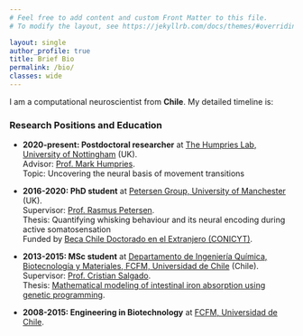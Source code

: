 ```yaml
---
# Feel free to add content and custom Front Matter to this file.
# To modify the layout, see https://jekyllrb.com/docs/themes/#overriding-theme-defaults

layout: single
author_profile: true
title: Brief Bio
permalink: /bio/
classes: wide
---
```


I am a computational neuroscientist from **Chile**. My detailed timeline is:

### Research Positions and Education

* **2020-present: Postdoctoral researcher** at [The Humpries Lab, University of Nottingham](https://www.humphries-lab.org/) (UK).<br>
    Advisor: [Prof. Mark Humpries](https://www.nottingham.ac.uk/psychology/people/mark.humphries). <br>
    Topic: Uncovering the neural basis of movement transitions <br>
* **2016-2020: PhD student** at [Petersen Group, University of Manchester](http://www.petersenlab.manchester.ac.uk/labmembers/#.YCMAtmj7Q2y) (UK).<br>
    Supervisor: [Prof. Rasmus Petersen](https://www.research.manchester.ac.uk/portal/r.petersen.html). <br>
    Thesis: Quantifying whisking behaviour and its neural encoding during active somatosensation <br>
    Funded by [Beca Chile Doctorado en el Extranjero (CONICYT)](https://www.conicyt.cl/becasconicyt/2016/01/13/becas-doctorado-en-el-extranjero-bch-2016/). <br>
* **2013-2015: MSc student** at [Departamento de Ingeniería Química, Biotecnología y Materiales, FCFM, Universidad de Chile](http://diqbm.uchile.cl/) (Chile).<br>
    Supervisor: [Prof. Cristian Salgado](http://pmdclab.diqbt.uchile.cl/).<br>
    Thesis: [Mathematical modeling of intestinal iron absorption using genetic programming](http://repositorio.uchile.cl/handle/2250/166978).<br>
   
* **2008-2015: Engineering in Biotechnology** at [FCFM, Universidad de Chile](http://ingenieria.uchile.cl/english).

